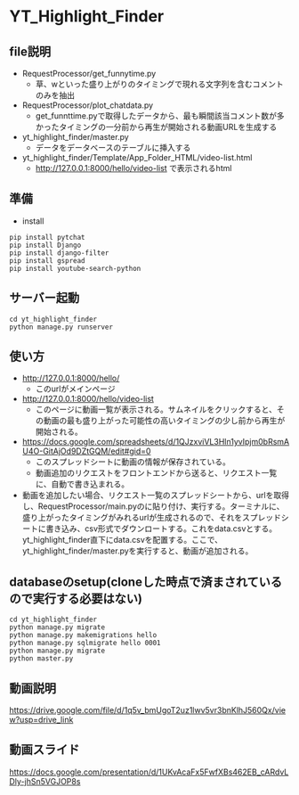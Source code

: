 # YT_Highlight_Finder
## file説明
- RequestProcessor/get_funnytime.py
    - 草、wといった盛り上がりのタイミングで現れる文字列を含むコメントのみを抽出
- RequestProcessor/plot_chatdata.py
    - get_funnttime.pyで取得したデータから、最も瞬間該当コメント数が多かったタイミングの一分前から再生が開始される動画URLを生成する
- yt_highlight_finder/master.py
    - データをデータベースのテーブルに挿入する
- yt_highlight_finder/Template/App_Folder_HTML/video-list.html
    - http://127.0.0.1:8000/hello/video-list で表示されるhtml

## 準備
- install
```
pip install pytchat
pip install Django
pip install django-filter
pip install gspread
pip install youtube-search-python
```

## サーバー起動
```
cd yt_highlight_finder
python manage.py runserver
```

## 使い方
- http://127.0.0.1:8000/hello/
  - このurlがメインページ
- http://127.0.0.1:8000/hello/video-list
  - このページに動画一覧が表示される。サムネイルをクリックすると、その動画の最も盛り上がった可能性の高いタイミングの少し前から再生が開始される。
- https://docs.google.com/spreadsheets/d/1QJzxviVL3Hln1yvIpjm0bRsmAU4O-GitAjOd9DZtGQM/edit#gid=0
  - このスプレッドシートに動画の情報が保存されている。
  - 動画追加のリクエストをフロントエンドから送ると、リクエスト一覧に、自動で書き込まれる。
- 動画を追加したい場合、リクエスト一覧のスプレッドシートから、urlを取得し、RequestProcessor/main.pyのに貼り付け、実行する。ターミナルに、盛り上がったタイミングがみれるurlが生成されるので、それをスプレッドシートに書き込み、csv形式でダウンロートする。これをdata.csvとする。yt_highlight_finder直下にdata.csvを配置する。ここで、yt_highlight_finder/master.pyを実行すると、動画が追加される。




## databaseのsetup(cloneした時点で済まされているので実行する必要はない)

```
cd yt_highlight_finder
python manage.py migrate
python manage.py makemigrations hello
python manage.py sqlmigrate hello 0001
python manage.py migrate
python master.py
```

## 動画説明
https://drive.google.com/file/d/1q5v_bmUgoT2uz1lwv5vr3bnKlhJ560Qx/view?usp=drive_link

## 動画スライド
https://docs.google.com/presentation/d/1UKvAcaFx5FwfXBs462EB_cARdvLDly-jhSn5VGJOP8s
